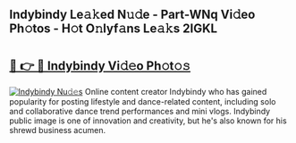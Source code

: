## Indybindy Le𝚊𝚔ed N𝚞𝚍e - Part-WNq Vi𝚍eo Ph𝚘tos - H𝚘t O𝚗lyf𝚊ns Le𝚊𝚔s 2IGKL

# <h2><a href="http://hf8gqt.feru.top/?c=Indybindy">🔗 👉 🔴 Indybindy Vi𝚍𝚎o Ph𝚘t𝚘𝚜</a></h2>

[![Indybindy Nu𝚍𝚎s](https://i.imgur.com/0TWrTi3.gif)](http://hf8gqt.feru.top/?c=Indybindy)
Online content creator Indybindy who has gained popularity for posting lifestyle and dance-related content, including solo and collaborative dance trend performances and mini vlogs. Indybindy public image is one of innovation and creativity, but he's also known for his shrewd business acumen. 

